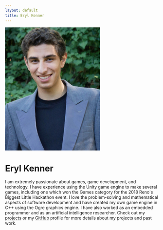 ```yaml
---
layout: default
title: Eryl Kenner
---
```


<p>
<img src="/assets/images/Eryl_Kenner.jpg" width="312" height="404" id="pic_eryl_kenner">

<h1>Eryl Kenner</h1>
<p>
I am extremely passionate about games, game development, and technology. I have experience using the Unity game engine to make several games, including one which won the Games category for the 2018 Reno's Biggest Little Hackathon event. I love the problem-solving and mathematical aspects of software development and have created my own game engine in C++ using the Ogre graphics engine. I have also worked as an embedded programmer and as an artificial intelligence researcher. Check out my <a href="/projects">projects</a> or my <a href="https://github.com/Eryl2000">GitHub</a> profile for more details about my projects and past work.
</p>
</p>
